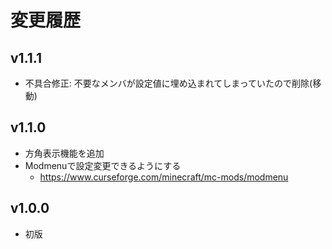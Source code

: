 # 変更履歴

## v1.1.1
- 不具合修正: 不要なメンバが設定値に埋め込まれてしまっていたので削除(移動)

## v1.1.0
- 方角表示機能を追加
- Modmenuで設定変更できるようにする
  - https://www.curseforge.com/minecraft/mc-mods/modmenu

## v1.0.0
- 初版
